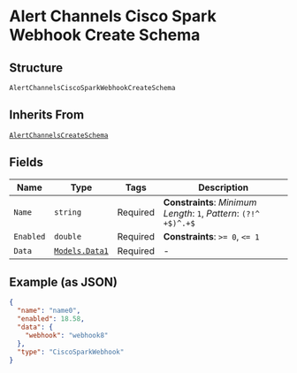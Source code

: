 
# Alert Channels Cisco Spark Webhook Create Schema

## Structure

`AlertChannelsCiscoSparkWebhookCreateSchema`

## Inherits From

[`AlertChannelsCreateSchema`](../../doc/models/alert-channels-create-schema.md)

## Fields

| Name | Type | Tags | Description |
|  --- | --- | --- | --- |
| `Name` | `string` | Required | **Constraints**: *Minimum Length*: `1`, *Pattern*: `(?!^ +$)^.+$` |
| `Enabled` | `double` | Required | **Constraints**: `>= 0`, `<= 1` |
| `Data` | [`Models.Data1`](../../doc/models/data-1.md) | Required | - |

## Example (as JSON)

```json
{
  "name": "name0",
  "enabled": 18.58,
  "data": {
    "webhook": "webhook8"
  },
  "type": "CiscoSparkWebhook"
}
```

